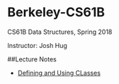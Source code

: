 # Berkeley-CS61B

CS61B Data Structures, Spring 2018

Instructor: Josh Hug

##Lecture Notes
* [Defining and Using CLasses](https://github.com/leehookk/Berkeley-CS61B/blob/master/Lecture%20Notes/Defining%20and%20Using%20Classes.md)
